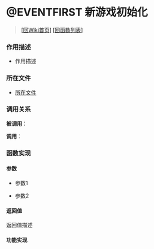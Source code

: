 ﻿# @EVENTFIRST 新游戏初始化

> [\[回Wiki首页\]](/Wiki) [\[回函数列表\]](/Wiki/function/README.md)

### 作用描述

+ 作用描述

### 所在文件

+ [所在文件](/ERB/System_Newgame.erb#L1)

### 调用关系

**被调用**：

**调用**：

### 函数实现

#### 参数

+ 参数1

+ 参数2

#### 返回值

返回值描述

#### 功能实现
